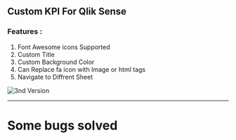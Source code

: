 <h2>Custom KPI For Qlik Sense</h2>
<h3>Features : </h3>
<ol>
  <li>Font Awesome icons Supported</li>
  <li>Custom Title</li>
  <li>Custom Background Color</li>
  <li>Can Replace fa icon with Image or html tags</li>
  <li>Navigate to Diffrent Sheet</li>
</ol>
<img src="./x-kpi1.gif" alt="3nd Version">
<hr>
<h1>Some bugs solved</h1>
